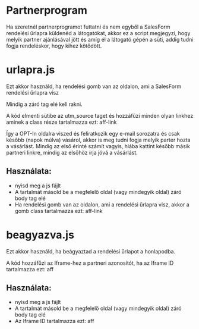 # Partnerprogram
Ha szeretnél partnerprogramot futtatni és nem egyből a SalesForm rendelési űrlapra küldenéd a látogatókat, akkor ez a script megjegyzi, hogy melyik partner 
ajánlásával jött és amíg él a látogató gépén a süti, addig tudni fogja rendeléskor, hogy kihez kötődött.


# urlapra.js

Ezt akkor használd, ha rendelési gomb van az oldalon, ami a SalesForm rendelési űrlapra visz

Mindig a </body> záró tag elé kell rakni.

A kód elmenti sütibe az utm_source taget és hozzáfűzi minden olyan linkhez aminek a class része tartalmazza ezt: aff-link

Így a OPT-In oldalra viszed és feliratkozik egy e-mail sorozatra és csak később (napok múlva) vásárol, akkor is meg tudni fogja melyik parter hozta a vásárlást.
Mindig az első érinté számít vagyis, hiába kattint később másik partneri linkre, mindig az elsőhöz írja jóvá a vásárlást.


## Használata:
- nyisd meg a js fájlt
- A tartalmát másold be a megfelelő oldal (vagy mindegyik oldal) záró body tag elé
- Ha rendelési gomb van az oldalon, ami a rendelési űrlapra visz, akkor a gomb class tartalmazza ezt: aff-link
 
 
 # beagyazva.js

Ezt akkor használd, ha beágyaztad a rendelési űrlapot a honlapodba.

A kód hozzáfűzi az Iframe-hez a partneri azonosítót, ha az Iframe ID tartalmazza ezt: aff



## Használata:
- nyisd meg a js fájlt
- A tartalmát másold be a megfelelő oldal (vagy mindegyik oldal) záró body tag elé
- Az Iframe ID tartalmazza ezt: aff



